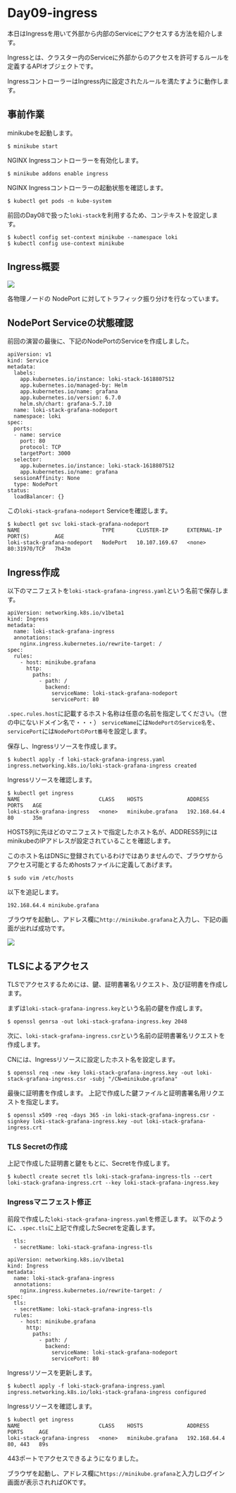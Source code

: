 # Day09-ingress
本日はIngressを用いて外部から内部のServiceにアクセスする方法を紹介します。

Ingressとは、クラスター内のServiceに外部からのアクセスを許可するルールを定義するAPIオブジェクトです。

IngressコントローラーはIngress内に設定されたルールを満たすように動作します。

## 事前作業
minikubeを起動します。
```
$ minikube start
```

NGINX Ingressコントローラーを有効化します。
```
$ minikube addons enable ingress
```

NGINX Ingressコントローラーの起動状態を確認します。
```
$ kubectl get pods -n kube-system
```

前回のDay08で扱った`loki-stack`を利用するため、コンテキストを設定します。
```
$ kubectl config set-context minikube --namespace loki
$ kubectl config use-context minikube
```
## Ingress概要
![](https://raw.githubusercontent.com/NakamuraYosuke/Day09-ingress/main/images/ingress-nodeport.png)

各物理ノードの NodePort に対してトラフィック振り分けを行なっています。

## NodePort Serviceの状態確認
前回の演習の最後に、下記のNodePortのServiceを作成しました。
```
apiVersion: v1
kind: Service
metadata:
  labels:
    app.kubernetes.io/instance: loki-stack-1618807512
    app.kubernetes.io/managed-by: Helm
    app.kubernetes.io/name: grafana
    app.kubernetes.io/version: 6.7.0
    helm.sh/chart: grafana-5.7.10
  name: loki-stack-grafana-nodeport
  namespace: loki
spec:
  ports:
  - name: service
    port: 80
    protocol: TCP
    targetPort: 3000
  selector:
    app.kubernetes.io/instance: loki-stack-1618807512
    app.kubernetes.io/name: grafana
  sessionAffinity: None
  type: NodePort
status:
  loadBalancer: {}
```
この`loki-stack-grafana-nodeport` Serviceを確認します。
```
$ kubectl get svc loki-stack-grafana-nodeport
NAME                          TYPE       CLUSTER-IP      EXTERNAL-IP   PORT(S)        AGE
loki-stack-grafana-nodeport   NodePort   10.107.169.67   <none>        80:31970/TCP   7h43m
```

## Ingress作成
以下のマニフェストを`loki-stack-grafana-ingress.yaml`という名前で保存します。
```
apiVersion: networking.k8s.io/v1beta1
kind: Ingress
metadata:
  name: loki-stack-grafana-ingress
  annotations:
    nginx.ingress.kubernetes.io/rewrite-target: /
spec:
  rules:
    - host: minikube.grafana
      http:
        paths:
          - path: /
            backend:
              serviceName: loki-stack-grafana-nodeport
              servicePort: 80
```

`.spec.rules.host`に記載するホスト名称は任意の名前を指定してください。（世の中にないドメイン名で・・・）
`serviceName`には`NodePortのService名`を、`servicePort`には`NodePortのPort番号`を設定します。

保存し、Ingressリソースを作成します。
```
$ kubectl apply -f loki-stack-grafana-ingress.yaml
ingress.networking.k8s.io/loki-stack-grafana-ingress created
```

Ingressリソースを確認します。
```
$ kubectl get ingress
NAME                         CLASS    HOSTS              ADDRESS        PORTS   AGE
loki-stack-grafana-ingress   <none>   minikube.grafana   192.168.64.4   80      35m
```

HOSTS列に先ほどのマニフェストで指定したホスト名が、ADDRESS列にはminikubeのIPアドレスが設定されていることを確認します。

このホスト名はDNSに登録されているわけではありませんので、ブラウザからアクセス可能とするためhostsファイルに定義してあげます。

```
$ sudo vim /etc/hosts
```
以下を追記します。
```
192.168.64.4 minikube.grafana
```

ブラウザを起動し、アドレス欄に`http://minikube.grafana`と入力し、下記の画面が出れば成功です。

![](https://raw.githubusercontent.com/NakamuraYosuke/Day08-helm/main/images/login.png)

## TLSによるアクセス
TLSでアクセスするためには、鍵、証明書署名リクエスト、及び証明書を作成します。

まずは`loki-stack-grafana-ingress.key`という名前の鍵を作成します。
```
$ openssl genrsa -out loki-stack-grafana-ingress.key 2048
```

次に、`loki-stack-grafana-ingress.csr`という名前の証明書署名リクエストを作成します。

CNには、Ingressリソースに設定したホスト名を設定します。
```
$ openssl req -new -key loki-stack-grafana-ingress.key -out loki-stack-grafana-ingress.csr -subj "/CN=minikube.grafana"
```

最後に証明書を作成します。
上記で作成した鍵ファイルと証明書署名用リクエストを指定します。
```
$ openssl x509 -req -days 365 -in loki-stack-grafana-ingress.csr -signkey loki-stack-grafana-ingress.key -out loki-stack-grafana-ingress.crt
```

### TLS Secretの作成
上記で作成した証明書と鍵をもとに、Secretを作成します。
```
$ kubectl create secret tls loki-stack-grafana-ingress-tls --cert loki-stack-grafana-ingress.crt --key loki-stack-grafana-ingress.key
```

### Ingressマニフェスト修正
前段で作成した`loki-stack-grafana-ingress.yaml`を修正します。
以下のように、`.spec.tls`に上記で作成したSecretを定義します。
```
  tls:
  - secretName: loki-stack-grafana-ingress-tls
```

```
apiVersion: networking.k8s.io/v1beta1
kind: Ingress
metadata:
  name: loki-stack-grafana-ingress
  annotations:
    nginx.ingress.kubernetes.io/rewrite-target: /
spec:
  tls:
  - secretName: loki-stack-grafana-ingress-tls
  rules:
    - host: minikube.grafana
      http:
        paths:
          - path: /
            backend:
              serviceName: loki-stack-grafana-nodeport
              servicePort: 80
```

Ingressリソースを更新します。
```
$ kubectl apply -f loki-stack-grafana-ingress.yaml
ingress.networking.k8s.io/loki-stack-grafana-ingress configured
```

Ingressリソースを確認します。
```
$ kubectl get ingress                                 
NAME                         CLASS    HOSTS              ADDRESS        PORTS     AGE
loki-stack-grafana-ingress   <none>   minikube.grafana   192.168.64.4   80, 443   89s
```
443ポートでアクセスできるようになりました。

ブラウザを起動し、アドレス欄に`https://minikube.grafana`と入力しログイン画面が表示されればOKです。